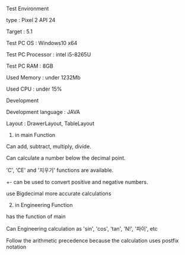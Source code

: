 Test Environment 

type : Pixel 2 API 24

Target : 5.1

Test PC OS : Windows10 x64

Test PC Processor : intel i5-8265U

Test PC RAM : 8GB

Used Memory : under 1232Mb

Used CPU : under 15%

Development

Development language : JAVA

Layout : DrawerLayout, TableLayout

1. in main Function

Can add, subtract, multiply, divide.

Can calculate a number below the decimal point.

'C', 'CE' and '지우기' functions are available.

+- can be used to convert positive and negative numbers.

use Bigdecimal more accurate calculations

2. in Engineering Function

has the function of main

Can Engineering calculation as 'sin', 'cos', 'tan', 'N!', '파이', etc

Follow the arithmetic precedence because the calculation uses postfix notation

